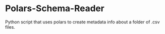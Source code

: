 # Polars-Schema-Reader
Python script that uses polars to create metadata info about a folder of .csv files.

